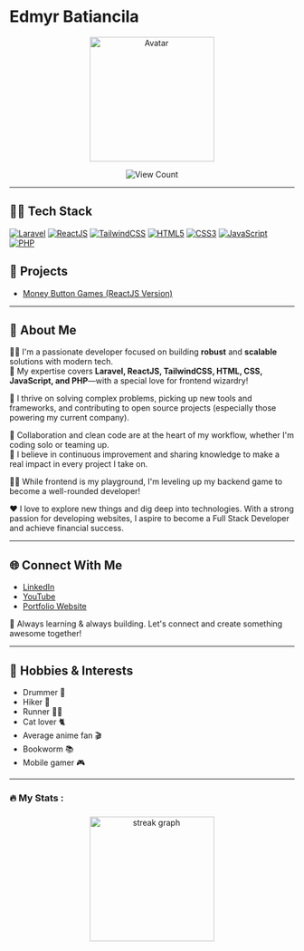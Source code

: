 # Edmyr Batiancila

<p align="center">
  <img src="https://media1.giphy.com/media/PqMTE3jpTKxXi/200w.gif?cid=6c09b952n7ukx3b7umhia02e2b8k0jdhrpvznuuk397uwbxp&ep=v1_gifs_search&rid=200w.gif&ct=g" alt="Avatar" width="220" height="220" />
</p>

<p align="center">
  <img src="https://komarev.com/ghpvc/?username=edmyrbatiancila&label=Profile+Views" alt="View Count"/>
</p>

---

## 👨‍💻 Tech Stack

[![Laravel](https://img.shields.io/badge/Laravel-F55247?style=for-the-badge&logo=laravel&logoColor=white)](https://laravel.com/)
[![ReactJS](https://img.shields.io/badge/ReactJS-61DAFB?style=for-the-badge&logo=react&logoColor=black)](https://react.dev/)
[![TailwindCSS](https://img.shields.io/badge/TailwindCSS-38B2AC?style=for-the-badge&logo=tailwind-css&logoColor=white)](https://tailwindcss.com/)
[![HTML5](https://img.shields.io/badge/HTML5-E34F26?style=for-the-badge&logo=html5&logoColor=white)](https://developer.mozilla.org/docs/Web/HTML)
[![CSS3](https://img.shields.io/badge/CSS3-1572B6?style=for-the-badge&logo=css3&logoColor=white)](https://developer.mozilla.org/docs/Web/CSS)
[![JavaScript](https://img.shields.io/badge/JavaScript-F7DF1E?style=for-the-badge&logo=javascript&logoColor=black)](https://developer.mozilla.org/docs/Web/JavaScript)
[![PHP](https://img.shields.io/badge/PHP-777BB4?style=for-the-badge&logo=php&logoColor=white)](https://www.php.net/)


## 💼 Projects

- [Money Button Games (ReactJS Version)](https://github.com/edmyrbatiancila/Money_Button_Game_ReactJS_Version)

---

## 🔭 About Me

👨‍💻 I'm a passionate developer focused on building **robust** and **scalable** solutions with modern tech.  
🎨 My expertise covers **Laravel, ReactJS, TailwindCSS, HTML, CSS, JavaScript, and PHP**—with a special love for frontend wizardry!

🚀 I thrive on solving complex problems, picking up new tools and frameworks, and contributing to open source projects (especially those powering my current company).

🤝 Collaboration and clean code are at the heart of my workflow, whether I'm coding solo or teaming up.  
🔄 I believe in continuous improvement and sharing knowledge to make a real impact in every project I take on.

🧑‍💻 While frontend is my playground, I'm leveling up my backend game to become a well-rounded developer!

♥ I love to explore new things and dig deep into technologies. With a strong passion for developing websites, I aspire to become a Full Stack Developer and achieve financial success.


---

## 🌐 Connect With Me

- [LinkedIn](https://www.linkedin.com/in/edmyr-batiancila/)
- [YouTube](https://www.youtube.com/@edmyrbatiancila5469)
- [Portfolio Website](https://portfolio-edmyr.netlify.app/)

🌱 Always learning & always building. Let's connect and create something awesome together!

---

## 🎵 Hobbies & Interests

- Drummer 🥁
- Hiker 🥾
- Runner 🏃‍♂️
- Cat lover 🐈
- Average anime fan 🎬
- Bookworm 📚
- Mobile gamer 🎮

---

###

<h3 align="left">🔥   My Stats :</h3>

###

<div align="center">
  <img src="https://streak-stats.demolab.com?user=edmyrbatiancila&locale=en&mode=daily&theme=dark&hide_border=false&border_radius=5&order=3" height="220" alt="streak graph"  />
</div>

###
